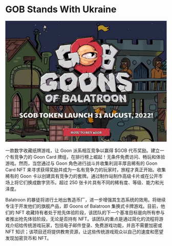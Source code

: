 # GOB Stands With Ukraine

![nft](image-20220901160448755.jpg)

一款数字收藏纸牌游戏，让 Goon 派系相互竞争以赢得 $GOB 代币奖励。建立一个有竞争力的 Goon Card 牌组，在排行榜上崛起！无条件免费访问、畅玩和体验游戏。然而，当您通过与 Goon 角色进行战斗并收集利润丰厚且稀有的 Goon Card NFT 来寻求获得奖励并成为一名有竞争力的玩家时，旅程才真正开始。收集稀有的 Goon 卡以创建具有竞争力的套牌。通过制作站制作高级卡片或在公开市场上将它们换成数字货币。超过 250 张卡片具有不同的稀有度、等级、能力和光泽度。

Balatroon 的暴徒将进行土地出售造币厂，进一步增强其生态系统的效用。将继续专注于开发他们的旗舰产品，即 Goons of Balatroon 集换式卡牌游戏。目前，他们的 NFT 收藏持有者处于抢先体验阶段，该团队的下一个基准目标是向所有参与者推出抢先体验阶段，无论是否持有 NFT。该团队的重点是通过简化的流程将游戏介绍给传统游戏玩家，包括电子邮件登录、免费游戏功能，并且不需要加密或 NFT 知识；该项目还将提供教育资源，让这些传统游戏观众以自己的速度和愿望发现加密货币和 NFT。
